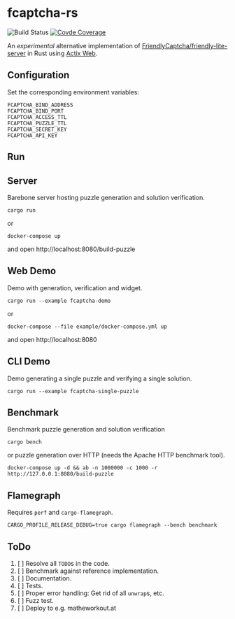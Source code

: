 # fcaptcha-rs

![Build Status](https://github.com/Dosenpfand/fcaptcha-rs/actions/workflows/ci.yml/badge.svg?branch=master)
[![Covde Coverage](https://codecov.io/github/Dosenpfand/fcaptcha-rs/coverage.svg?branch=master)](https://codecov.io/gh/Dosenpfand/fcaptcha-rs)

An *experimental* alternative implementation of [FriendlyCaptcha/friendly-lite-server](https://github.com/FriendlyCaptcha/friendly-lite-server) in Rust using [Actix Web](https://actix.rs/).

## Configuration

Set the corresponding environment variables:
```
FCAPTCHA_BIND_ADDRESS
FCAPTCHA_BIND_PORT
FCAPTCHA_ACCESS_TTL
FCAPTCHA_PUZZLE_TTL
FCAPTCHA_SECRET_KEY
FCAPTCHA_API_KEY
```
## Run

## Server

Barebone server hosting puzzle generation and solution verification.

```
cargo run
```
or
```
docker-compose up
```
and open http://localhost:8080/build-puzzle

## Web Demo

Demo with generation, verification and widget.

```
cargo run --example fcaptcha-demo
```
or
```
docker-compose --file example/docker-compose.yml up
```
and open http://localhost:8080

## CLI Demo

Demo generating a single puzzle and verifying a single solution.

```
cargo run --example fcaptcha-single-puzzle
```

## Benchmark

Benchmark puzzle generation and solution verification

```
cargo bench
```

or puzzle generation over HTTP (needs the Apache HTTP benchmark tool).

```
docker-compose up -d && ab -n 1000000 -c 1000 -r http://127.0.0.1:8080/build-puzzle
```

## Flamegraph

Requires `perf` and `cargo-flamegraph`.

```
CARGO_PROFILE_RELEASE_DEBUG=true cargo flamegraph --bench benchmark
```

## ToDo
1. [ ] Resolve all `TODO`s in the code.
2. [ ] Benchmark against reference implementation.
3. [ ] Documentation.
4. [ ] Tests.
5. [ ] Proper error handling: Get rid of all `unwrap`s, etc.
6. [ ] Fuzz test.
7. [ ] Deploy to e.g. matheworkout.at
